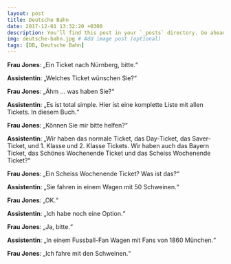 ```yaml
---
layout: post
title: Deutsche Bahn
date: 2017-12-01 13:32:20 +0300
description: You’ll find this post in your `_posts` directory. Go ahead and edit it and re-build the site to see your changes. # Add post description (optional)
img: deutsche-bahn.jpg # Add image post (optional)
tags: [DB, Deutsche Bahn]
---
```


**Frau Jones**: „Ein Ticket nach Nürnberg, bitte.“

**Assistentin**: „Welches Ticket wünschen Sie?“

**Frau Jones**: „Ähm … was haben Sie?“

**Assistentin**: „Es ist total simple. Hier ist eine komplette Liste mit allen Tickets. In diesem Buch.“

**Frau Jones**: „Können Sie mir bitte helfen?“

**Assistentin**: „Wir haben das normale Ticket, das Day-Ticket, das Saver-Ticket, und 1. Klasse und 2. Klasse Tickets. Wir haben auch das Bayern Ticket, das Schönes Wochenende Ticket und das Scheiss Wochenende Ticket?“

**Frau Jones**: „Ein Scheiss Wochenende Ticket? Was ist das?“

**Assistentin**: „Sie fahren in einem Wagen mit 50 Schweinen.“

**Frau Jones**: „OK.“

**Assistentin**: „Ich habe noch eine Option.“

**Frau Jones**: „Ja, bitte.“

**Assistentin**: „In einem Fussball-Fan Wagen mit Fans von 1860 München.“

**Frau Jones**: „Ich fahre mit den Schweinen.“
